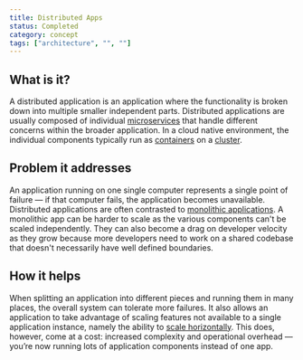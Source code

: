 ```yaml
---
title: Distributed Apps
status: Completed
category: concept
tags: ["architecture", "", ""]
---
```


## What is it?

A distributed application is an application where the functionality is broken down into multiple smaller independent parts. 
Distributed applications are usually composed of individual [microservices](/microservices/) 
that handle different concerns within the broader application. 
In a cloud native environment, the individual components typically run as [containers](/container/) on a [cluster](/cluster/). 

## Problem it addresses 

An application running on one single computer represents a single point of failure — if that computer fails, the application becomes unavailable. 
Distributed applications are often contrasted to [monolithic applications](/monolithic-apps/). 
A monolithic app can be harder to scale as the various components can't be scaled independently. 
They can also become a drag on developer velocity as they grow 
because more developers need to work on a shared codebase that doesn't necessarily have well defined boundaries.

## How it helps

When splitting an application into different pieces and running them in many places, the overall system can tolerate more failures. 
It also allows an application to take advantage of scaling features not available to a single application instance, 
namely the ability to [scale horizontally](/horizontal-scaling/). 
This does, however, come at a cost: increased complexity and operational overhead 
— you’re now running lots of application components instead of one app.
